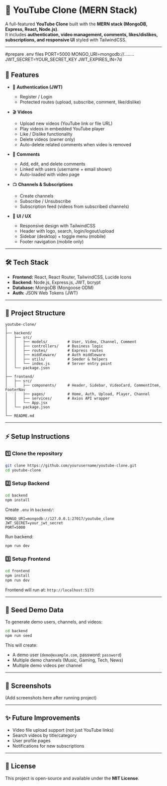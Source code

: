 # 🎥 YouTube Clone (MERN Stack)

A full-featured **YouTube Clone** built with the **MERN stack (MongoDB, Express, React, Node.js)**.  
It includes **authentication, video management, comments, likes/dislikes, subscriptions, and responsive UI** styled with TailwindCSS.

---
#prepare .env files
PORT=5000
MONGO_URI=mongodb://........
JWT_SECRET=YOUR_SECRET_KEY
JWT_EXPIRES_IN=7d

## 🚀 Features

- 🔐 **Authentication (JWT)**
  - Register / Login
  - Protected routes (upload, subscribe, comment, like/dislike)

- 🎬 **Videos**
  - Upload new videos (YouTube link or file URL)
  - Play videos in embedded YouTube player
  - Like / Dislike functionality
  - Delete videos (owner only)
  - Auto-delete related comments when video is removed

- 💬 **Comments**
  - Add, edit, and delete comments
  - Linked with users (username + email shown)
  - Auto-loaded with video page

- 📺 **Channels & Subscriptions**
  - Create channels
  - Subscribe / Unsubscribe
  - Subscription feed (videos from subscribed channels)

- 🎨 **UI / UX**
  - Responsive design with TailwindCSS
  - Header with logo, search, login/logout/upload
  - Sidebar (desktop) + toggle menu (mobile)
  - Footer navigation (mobile only)

---

## 🛠️ Tech Stack

- **Frontend:** React, React Router, TailwindCSS, Lucide Icons  
- **Backend:** Node.js, Express.js, JWT, bcrypt  
- **Database:** MongoDB (Mongoose ODM)  
- **Auth:** JSON Web Tokens (JWT)  

---

## 📂 Project Structure

```
youtube-clone/
│
├── backend/
│   ├── src/
│   │   ├── models/         # User, Video, Channel, Comment
│   │   ├── controllers/    # Business logic
│   │   ├── routes/         # Express routes
│   │   ├── middleware/     # Auth middleware
│   │   ├── utils/          # Seeder & helpers
│   │   └── index.js        # Server entry point
│   └── package.json
│
├── frontend/
│   ├── src/
│   │   ├── components/     # Header, Sidebar, VideoCard, CommentItem, FooterNav
│   │   ├── pages/          # Home, Auth, Upload, Player, Channel
│   │   ├── services/       # Axios API wrapper
│   │   └── App.jsx
│   └── package.json
│
└── README.md
```

---

## ⚡ Setup Instructions

### 1️⃣ Clone the repository
```bash
git clone https://github.com/yourusername/youtube-clone.git
cd youtube-clone
```

### 2️⃣ Setup Backend
```bash
cd backend
npm install
```

Create `.env` in `backend/`:
```env
MONGO_URI=mongodb://127.0.0.1:27017/youtube_clone
JWT_SECRET=your_jwt_secret
PORT=5000
```

Run backend:
```bash
npm run dev
```

### 3️⃣ Setup Frontend
```bash
cd frontend
npm install
npm run dev
```

Frontend will run at: `http://localhost:5173`

---

## 🌱 Seed Demo Data
To generate demo users, channels, and videos:

```bash
cd backend
npm run seed
```

This will create:
- A demo user (`demo@example.com`, password: `password`)  
- Multiple demo channels (Music, Gaming, Tech, News)  
- Multiple demo videos per channel  

---

## 📸 Screenshots

(Add screenshots here after running project)  

---

## ✨ Future Improvements
- Video file upload support (not just YouTube links)  
- Search videos by title/category  
- User profile pages  
- Notifications for new subscriptions  

---

## 📜 License
This project is open-source and available under the **MIT License**.  

